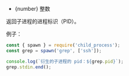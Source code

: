 <!-- YAML
added: v0.1.90
-->

* {number} 整数

返回子进程的进程标识（PID）。

例子：

```js
const { spawn } = require('child_process');
const grep = spawn('grep', ['ssh']);

console.log(`衍生的子进程的 pid：${grep.pid}`);
grep.stdin.end();
```

<a name="child_process_child_send_message_sendhandle_options_callback"></a>

